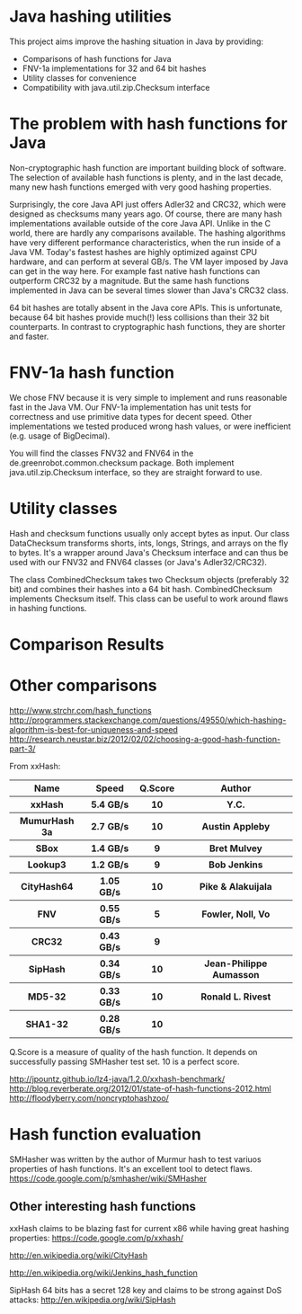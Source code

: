 Java hashing utilities
======================
This project aims improve the hashing situation in Java by providing:
* Comparisons of hash functions for Java
* FNV-1a implementations for 32 and 64 bit hashes
* Utility classes for convenience  
* Compatibility with java.util.zip.Checksum interface

The problem with hash functions for Java
========================================
Non-cryptographic hash function are important building block of software. The selection of available hash functions is plenty, and in the last decade, many new hash functions emerged with very good hashing properties.

Surprisingly, the core Java API just offers Adler32 and CRC32, which were designed as checksums many years ago. Of course, there are many hash implementations available outside of the core Java API. Unlike in the C world, there are hardly any comparisons available. The hashing algorithms have very different performance characteristics, when the run inside of a Java VM. Today's fastest hashes are highly optimized against CPU hardware, and can perform at several GB/s. The VM layer imposed by Java can get in the way here. For example fast native hash functions can outperform CRC32 by a magnitude. But the same hash functions implemented in Java can be several times slower than Java's CRC32 class.

64 bit hashes are totally absent in the Java core APIs. This is unfortunate, because 64 bit hashes provide much(!) less collisions than their 32 bit counterparts. In contrast to cryptographic hash functions, they are shorter and faster.        

FNV-1a hash function
====================
We chose FNV because it is very simple to implement and runs reasonable fast in the Java VM. Our FNV-1a implementation has unit tests for correctness and use primitive data types for decent speed. Other implementations we tested produced wrong hash values, or were inefficient (e.g. usage of BigDecimal).    

You will find the classes FNV32 and FNV64 in the de.greenrobot.common.checksum package. Both implement java.util.zip.Checksum interface, so they are straight forward to use.

Utility classes
===============
Hash and checksum functions usually only accept bytes as input. Our class DataChecksum transforms shorts, ints, longs, Strings, and arrays on the fly to bytes. It's a wrapper around Java's Checksum interface and can thus be used with our FNV32 and FNV64 classes (or Java's Adler32/CRC32).
 
The class CombinedChecksum takes two Checksum objects (preferably 32 bit) and combines their hashes into a 64 bit hash. CombinedChecksum implements Checksum itself. This class can be useful to work around flaws in hashing functions.

Comparison Results
==================


Other comparisons
=================
http://www.strchr.com/hash_functions
http://programmers.stackexchange.com/questions/49550/which-hashing-algorithm-is-best-for-uniqueness-and-speed
http://research.neustar.biz/2012/02/02/choosing-a-good-hash-function-part-3/

From xxHash:
<table>
  <tr>
    <th>Name</th><th>Speed</th><th>Q.Score</th><th>Author</th>
  </tr>
  <tr>
    <th>xxHash</th><th>5.4 GB/s</th><th>10</th><th>Y.C.</th>
  </tr>
  <tr>
    <th>MumurHash 3a</th><th>2.7 GB/s</th><th>10</th><th>Austin Appleby</th>
  </tr>
  <tr>
    <th>SBox</th><th>1.4 GB/s</th><th>9</th><th>Bret Mulvey</th>
  </tr>
  <tr>
    <th>Lookup3</th><th>1.2 GB/s</th><th>9</th><th>Bob Jenkins</th>
  </tr>
  <tr>
    <th>CityHash64</th><th>1.05 GB/s</th><th>10</th><th>Pike & Alakuijala</th>
  </tr>
  <tr>
    <th>FNV</th><th>0.55 GB/s</th><th>5</th><th>Fowler, Noll, Vo</th>
  </tr>
  <tr>
    <th>CRC32</th><th>0.43 GB/s</th><th>9</th><th></th>
  </tr>
  <tr>
    <th>SipHash</th><th>0.34 GB/s</th><th>10</th><th>Jean-Philippe Aumasson</th>
  </tr>
  <tr>
    <th>MD5-32</th><th>0.33 GB/s</th><th>10</th><th>Ronald L. Rivest</th>
  </tr>
  <tr>
    <th>SHA1-32</th><th>0.28 GB/s</th><th>10</th><th></th>
  </tr>
</table>

Q.Score is a measure of quality of the hash function.
It depends on successfully passing SMHasher test set.
10 is a perfect score.

http://jpountz.github.io/lz4-java/1.2.0/xxhash-benchmark/
http://blog.reverberate.org/2012/01/state-of-hash-functions-2012.html
http://floodyberry.com/noncryptohashzoo/


Hash function evaluation
========================
SMHasher was written by the author of Murmur hash to test variuos properties of hash functions. It's an excellent tool to detect flaws.
https://code.google.com/p/smhasher/wiki/SMHasher

Other interesting hash functions
--------------------------------
xxHash claims to be blazing fast for current x86 while having great hashing properties:
https://code.google.com/p/xxhash/

http://en.wikipedia.org/wiki/CityHash

http://en.wikipedia.org/wiki/Jenkins_hash_function

SipHash 64 bits has a secret 128 key and claims to be strong against DoS attacks:
http://en.wikipedia.org/wiki/SipHash

